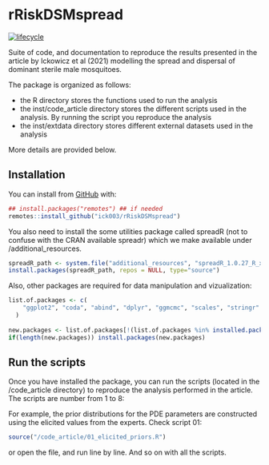 
<!-- README.md is generated from README.Rmd. Please edit that file -->

# rRiskDSMspread

<!-- badges: start -->

[![lifecycle](https://img.shields.io/badge/lifecycle-experimental-orange.svg)](https://www.tidyverse.org/lifecycle/#experimental)  
<!-- badges: end -->

Suite of code, and documentation to reproduce the results presented in
the article by Ickowicz et al (2021) modelling the spread and dispersal
of dominant sterile male mosquitoes.

The package is organized as follows:

-   the R directory stores the functions used to run the analysis
-   the inst/code\_article directory stores the different scripts used
    in the analysis. By running the script you reproduce the analysis
-   the inst/extdata directory stores different external datasets used
    in the analysis

More details are provided below.

## Installation

You can install from [GitHub](https://github.com/ick003/rRiskDSMspread)
with:

``` r
## install.packages("remotes") ## if needed
remotes::install_github("ick003/rRiskDSMspread")
```

You also need to install the some utilities package called spreadR (not
to confuse with the CRAN available spreadr) which we make available
under /additional\_resources.

``` r
spreadR_path <- system.file("additional_resources", "spreadR_1.0.27_R_x86_64-pc-linux-gnu.tar.gz", package="rRiskDSMspread")
install.packages(spreadR_path, repos = NULL, type="source")
```

Also, other packages are required for data manipulation and
vizualization:

``` r
list.of.packages <- c(
    "ggplot2", "coda", "abind", "dplyr", "ggmcmc", "scales", "stringr"
  )
  
new.packages <- list.of.packages[!(list.of.packages %in% installed.packages()[,"Package"])]
if(length(new.packages)) install.packages(new.packages)
```

## Run the scripts

Once you have installed the package, you can run the scripts (located in
the /code\_article directory) to reproduce the analysis performed in the
article. The scripts are number from 1 to 8:

For example, the prior distributions for the PDE parameters are
constructed using the elicited values from the experts. Check script 01:

``` r
source("/code_article/01_elicited_priors.R")
```

or open the file, and run line by line. And so on with all the scripts.
